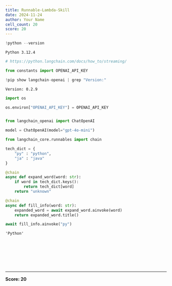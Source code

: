 ```yaml
---
title: Runnable-Lambda-Skill
date: 2024-11-24
author: Your Name
cell_count: 20
score: 20
---
```


```python
!python --version
```

    Python 3.12.4



```python
# https://python.langchain.com/docs/how_to/streaming/
```


```python
from constants import OPENAI_API_KEY
```


```python
!pip show langchain-openai | grep "Version:"
```

    Version: 0.2.9



```python
import os
```


```python
os.environ["OPENAI_API_KEY"] = OPENAI_API_KEY
```


```python

```


```python
from langchain_openai import ChatOpenAI

model = ChatOpenAI(model="gpt-4o-mini")
```


```python
from langchain_core.runnables import chain
```


```python
tech_dict = {
    "py" : "python",
    "ja" : "java"
}
```


```python
@chain
async def expand_word(word: str):
    if word in tech_dict.keys():
        return tech_dict[word]
    return "unknown"
```


```python
@chain
async def fill_info(word: str):
    expanded_word = await expand_word.ainvoke(word)
    return expanded_word.title()
```


```python
await fill_info.ainvoke("py")
```




    'Python'




```python

```


```python

```


```python

```


```python

```


```python

```


```python

```


```python

```


---
**Score: 20**
